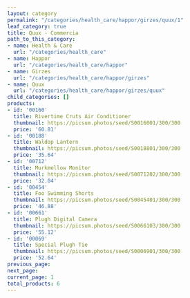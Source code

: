 ```yaml
---
layout: category
permalink: "/categories/health_care/happor/girzes/quux/1"
leaf_category: true
title: Quux - Commercia
path_to_this_category:
- name: Health & Care
  url: "/categories/health_care"
- name: Happor
  url: "/categories/health_care/happor"
- name: Girzes
  url: "/categories/health_care/happor/girzes"
- name: Quux
  url: "/categories/health_care/happor/girzes/quux"
child_categories: []
products:
- id: '00160'
  title: Rivertime Cruts Air Conditioner
  thumbnail: https://picsum.photos/seed/S0016001/300/300
  price: '60.81'
- id: '00188'
  title: Waldop Lantern
  thumbnail: https://picsum.photos/seed/S0018801/300/300
  price: '35.64'
- id: '00712'
  title: Murkmellow Monitor
  thumbnail: https://picsum.photos/seed/S0071202/300/300
  price: '32.04'
- id: '00454'
  title: Foo Swimming Shorts
  thumbnail: https://picsum.photos/seed/S0045401/300/300
  price: '46.88'
- id: '00661'
  title: Plugh Digital Camera
  thumbnail: https://picsum.photos/seed/S0066103/300/300
  price: '55.12'
- id: '00069'
  title: Special Plugh Tie
  thumbnail: https://picsum.photos/seed/S0006901/300/300
  price: '52.64'
previous_page: 
next_page: 
current_page: 1
total_products: 6
---
```

